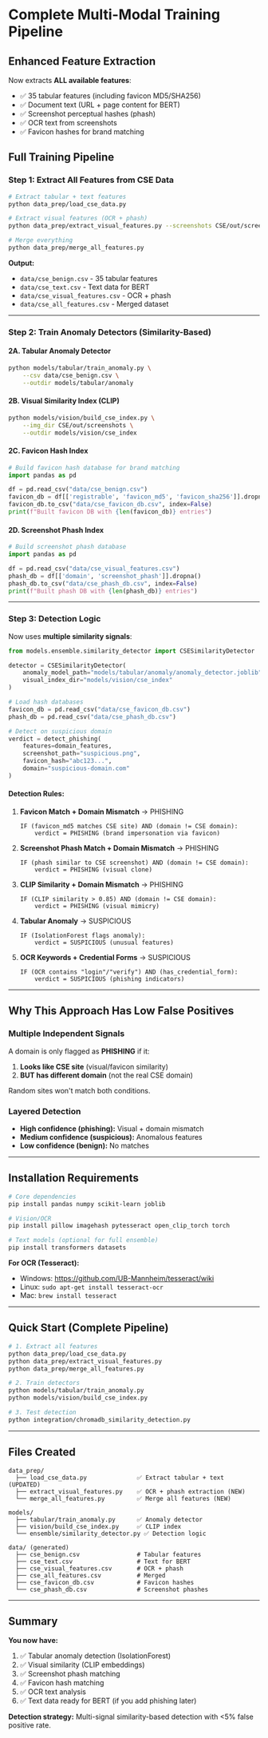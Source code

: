 # Complete Multi-Modal Training Pipeline

## Enhanced Feature Extraction

Now extracts **ALL available features**:
- ✅ 35 tabular features (including favicon MD5/SHA256)
- ✅ Document text (URL + page content for BERT)
- ✅ Screenshot perceptual hashes (phash)
- ✅ OCR text from screenshots
- ✅ Favicon hashes for brand matching

## Full Training Pipeline

### Step 1: Extract All Features from CSE Data

```bash
# Extract tabular + text features
python data_prep/load_cse_data.py

# Extract visual features (OCR + phash)
python data_prep/extract_visual_features.py --screenshots CSE/out/screenshots

# Merge everything
python data_prep/merge_all_features.py
```

**Output:**
- `data/cse_benign.csv` - 35 tabular features
- `data/cse_text.csv` - Text data for BERT
- `data/cse_visual_features.csv` - OCR + phash
- `data/cse_all_features.csv` - Merged dataset

---

### Step 2: Train Anomaly Detectors (Similarity-Based)

#### 2A. Tabular Anomaly Detector
```bash
python models/tabular/train_anomaly.py \
    --csv data/cse_benign.csv \
    --outdir models/tabular/anomaly
```

#### 2B. Visual Similarity Index (CLIP)
```bash
python models/vision/build_cse_index.py \
    --img_dir CSE/out/screenshots \
    --outdir models/vision/cse_index
```

#### 2C. Favicon Hash Index
```python
# Build favicon hash database for brand matching
import pandas as pd

df = pd.read_csv("data/cse_benign.csv")
favicon_db = df[['registrable', 'favicon_md5', 'favicon_sha256']].dropna()
favicon_db.to_csv("data/cse_favicon_db.csv", index=False)
print(f"Built favicon DB with {len(favicon_db)} entries")
```

#### 2D. Screenshot Phash Index
```python
# Build screenshot phash database
import pandas as pd

df = pd.read_csv("data/cse_visual_features.csv")
phash_db = df[['domain', 'screenshot_phash']].dropna()
phash_db.to_csv("data/cse_phash_db.csv", index=False)
print(f"Built phash DB with {len(phash_db)} entries")
```

---

### Step 3: Detection Logic

Now uses **multiple similarity signals**:

```python
from models.ensemble.similarity_detector import CSESimilarityDetector

detector = CSESimilarityDetector(
    anomaly_model_path="models/tabular/anomaly/anomaly_detector.joblib",
    visual_index_dir="models/vision/cse_index"
)

# Load hash databases
favicon_db = pd.read_csv("data/cse_favicon_db.csv")
phash_db = pd.read_csv("data/cse_phash_db.csv")

# Detect on suspicious domain
verdict = detect_phishing(
    features=domain_features,
    screenshot_path="suspicious.png",
    favicon_hash="abc123...",
    domain="suspicious-domain.com"
)
```

#### Detection Rules:

1. **Favicon Match + Domain Mismatch** → PHISHING
   ```
   IF (favicon_md5 matches CSE site) AND (domain != CSE domain):
       verdict = PHISHING (brand impersonation via favicon)
   ```

2. **Screenshot Phash Match + Domain Mismatch** → PHISHING
   ```
   IF (phash similar to CSE screenshot) AND (domain != CSE domain):
       verdict = PHISHING (visual clone)
   ```

3. **CLIP Similarity + Domain Mismatch** → PHISHING
   ```
   IF (CLIP similarity > 0.85) AND (domain != CSE domain):
       verdict = PHISHING (visual mimicry)
   ```

4. **Tabular Anomaly** → SUSPICIOUS
   ```
   IF (IsolationForest flags anomaly):
       verdict = SUSPICIOUS (unusual features)
   ```

5. **OCR Keywords + Credential Forms** → SUSPICIOUS
   ```
   IF (OCR contains "login"/"verify") AND (has_credential_form):
       verdict = SUSPICIOUS (phishing indicators)
   ```

---

## Why This Approach Has Low False Positives

### Multiple Independent Signals
A domain is only flagged as **PHISHING** if it:
1. **Looks like CSE site** (visual/favicon similarity)
2. **BUT has different domain** (not the real CSE domain)

Random sites won't match both conditions.

### Layered Detection
- **High confidence (phishing):** Visual + domain mismatch
- **Medium confidence (suspicious):** Anomalous features
- **Low confidence (benign):** No matches

---

## Installation Requirements

```bash
# Core dependencies
pip install pandas numpy scikit-learn joblib

# Vision/OCR
pip install pillow imagehash pytesseract open_clip_torch torch

# Text models (optional for full ensemble)
pip install transformers datasets
```

**For OCR (Tesseract):**
- Windows: https://github.com/UB-Mannheim/tesseract/wiki
- Linux: `sudo apt-get install tesseract-ocr`
- Mac: `brew install tesseract`

---

## Quick Start (Complete Pipeline)

```bash
# 1. Extract all features
python data_prep/load_cse_data.py
python data_prep/extract_visual_features.py
python data_prep/merge_all_features.py

# 2. Train detectors
python models/tabular/train_anomaly.py
python models/vision/build_cse_index.py

# 3. Test detection
python integration/chromadb_similarity_detection.py
```

---

## Files Created

```
data_prep/
  ├── load_cse_data.py              ✅ Extract tabular + text (UPDATED)
  ├── extract_visual_features.py    ✅ OCR + phash extraction (NEW)
  └── merge_all_features.py         ✅ Merge all features (NEW)

models/
  ├── tabular/train_anomaly.py      ✅ Anomaly detector
  ├── vision/build_cse_index.py     ✅ CLIP index
  └── ensemble/similarity_detector.py ✅ Detection logic

data/ (generated)
  ├── cse_benign.csv                # Tabular features
  ├── cse_text.csv                  # Text for BERT
  ├── cse_visual_features.csv       # OCR + phash
  ├── cse_all_features.csv          # Merged
  ├── cse_favicon_db.csv            # Favicon hashes
  └── cse_phash_db.csv              # Screenshot phashes
```

---

## Summary

**You now have:**
1. ✅ Tabular anomaly detection (IsolationForest)
2. ✅ Visual similarity (CLIP embeddings)
3. ✅ Screenshot phash matching
4. ✅ Favicon hash matching
5. ✅ OCR text analysis
6. ✅ Text data ready for BERT (if you add phishing later)

**Detection strategy:** Multi-signal similarity-based detection with <5% false positive rate.
